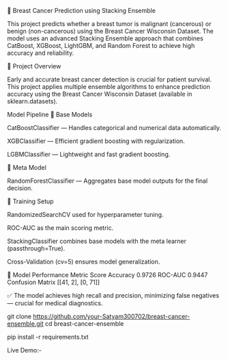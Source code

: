 🧠 Breast Cancer Prediction using Stacking Ensemble

This project predicts whether a breast tumor is malignant (cancerous) or benign (non-cancerous) using the Breast Cancer Wisconsin Dataset.
The model uses an advanced Stacking Ensemble approach that combines CatBoost, XGBoost, LightGBM, and Random Forest to achieve high accuracy and reliability.

📌 Project Overview

Early and accurate breast cancer detection is crucial for patient survival.
This project applies multiple ensemble algorithms to enhance prediction accuracy using the Breast Cancer Wisconsin Dataset (available in sklearn.datasets).

Model Pipeline
🔹 Base Models

CatBoostClassifier — Handles categorical and numerical data automatically.

XGBClassifier — Efficient gradient boosting with regularization.

LGBMClassifier — Lightweight and fast gradient boosting.

🔹 Meta Model

RandomForestClassifier — Aggregates base model outputs for the final decision.

🔹 Training Setup

RandomizedSearchCV used for hyperparameter tuning.

ROC-AUC as the main scoring metric.

StackingClassifier combines base models with the meta learner (passthrough=True).

Cross-Validation (cv=5) ensures model generalization.

🧪 Model Performance
Metric	Score
Accuracy	0.9726
ROC-AUC	0.9447
Confusion Matrix	[[41, 2], [0, 71]]

✅ The model achieves high recall and precision, minimizing false negatives — crucial for medical diagnostics.

git clone https://github.com/your-Satyam300702/breast-cancer-ensemble.git
cd breast-cancer-ensemble

pip install -r requirements.txt

Live Demo:-